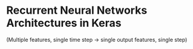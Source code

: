# Recurrent Neural Networks Architectures in Keras


(Multiple features, single time step -> single output features, single step)
